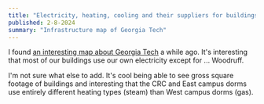 ```yaml
---
title: "Electricity, heating, cooling and their suppliers for buildings at Georgia Tech"
published: 2-8-2024
summary: "Infrastructure map of Georgia Tech"
---
```


I found [an interesting map about Georgia Tech](https://fm-gis2.ad.gatech.edu/building-utility.html) a while ago. It's interesting that most of our buildings use our own electricity except for ... Woodruff.

I'm not sure what else to add. It's cool being able to see gross square footage of buildings and interesting that the CRC and East campus dorms use entirely different heating types (steam) than West campus dorms (gas).
